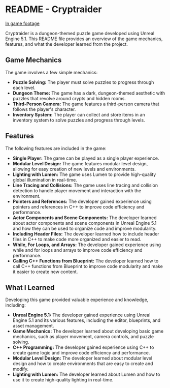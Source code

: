 # README - Cryptraider

[In game footage](https://www.youtube.com/watch?v=pDw9dQcOCzo&ab_channel=mahmudesadtutar)

Cryptraider is a dungeon-themed puzzle game developed using Unreal Engine 5.1. This README file provides an overview of the game mechanics, features, and what the developer learned from the project.

## Game Mechanics

The game involves a few simple mechanics:

- **Puzzle Solving:** The player must solve puzzles to progress through each level.
- **Dungeon Theme:** The game has a dark, dungeon-themed aesthetic with puzzles that revolve around crypts and hidden rooms.
- **Third-Person Camera:** The game features a third-person camera that follows the player's character.
- **Inventory System:** The player can collect and store items in an inventory system to solve puzzles and progress through levels.

## Features

The following features are included in the game:

- **Single Player:** The game can be played as a single player experience.
- **Modular Level Design:** The game features modular level design, allowing for easy creation of new levels and environments.
- **Lighting with Lumen:** The game uses Lumen to provide high-quality global illumination in real-time.
- **Line Tracing and Collisions:** The game uses line tracing and collision detection to handle player movement and interaction with the environment.
- **Pointers and References:** The developer gained experience using pointers and references in C++ to improve code efficiency and performance.
- **Actor Components and Scene Components:** The developer learned about actor components and scene components in Unreal Engine 5.1 and how they can be used to organize code and improve modularity.
- **Including Header Files:** The developer learned how to include header files in C++ to make code more organized and easier to read.
- **While, For Loops, and Arrays:** The developer gained experience using while and for loops and arrays to improve code efficiency and performance.
- **Calling C++ Functions from Blueprint:** The developer learned how to call C++ functions from Blueprint to improve code modularity and make it easier to create new content.

## What I Learned

Developing this game provided valuable experience and knowledge, including:

- **Unreal Engine 5.1:** The developer gained experience using Unreal Engine 5.1 and its various features, including the editor, blueprints, and asset management.
- **Game Mechanics:** The developer learned about developing basic game mechanics, such as player movement, camera controls, and puzzle solving.
- **C++ Programming:** The developer gained experience using C++ to create game logic and improve code efficiency and performance.
- **Modular Level Design:** The developer learned about modular level design and how to create environments that are easy to create and modify.
- **Lighting with Lumen:** The developer learned about Lumen and how to use it to create high-quality lighting in real-time.

